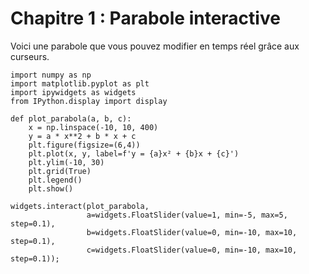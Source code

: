 # Chapitre 1 : Parabole interactive

Voici une parabole que vous pouvez modifier en temps réel grâce aux curseurs.

```{code-cell}
import numpy as np
import matplotlib.pyplot as plt
import ipywidgets as widgets
from IPython.display import display

def plot_parabola(a, b, c):
    x = np.linspace(-10, 10, 400)
    y = a * x**2 + b * x + c
    plt.figure(figsize=(6,4))
    plt.plot(x, y, label=f'y = {a}x² + {b}x + {c}')
    plt.ylim(-10, 30)
    plt.grid(True)
    plt.legend()
    plt.show()

widgets.interact(plot_parabola,
                 a=widgets.FloatSlider(value=1, min=-5, max=5, step=0.1),
                 b=widgets.FloatSlider(value=0, min=-10, max=10, step=0.1),
                 c=widgets.FloatSlider(value=0, min=-10, max=10, step=0.1));
